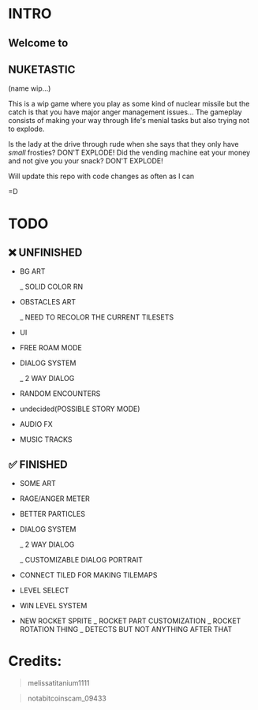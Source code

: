 # INTRO
## Welcome to
## NUKETASTIC
(name wip...)

This is a wip game where you play as some kind of nuclear missile but the catch is that you have major anger management issues...
The gameplay consists of making your way through life's menial tasks but also trying not to explode.


Is the lady at the drive through rude when she says that they only have *small* frosties? DON'T EXPLODE!
Did the vending machine eat your money and not give you your snack? DON'T EXPLODE!

Will update this repo with code changes as often as I can

=D






# TODO

## ❌ UNFINISHED
- BG ART

  _ SOLID COLOR RN

- OBSTACLES ART

  _ NEED TO RECOLOR THE CURRENT TILESETS

- UI

- FREE ROAM MODE 

- DIALOG SYSTEM

  _ 2 WAY DIALOG

- RANDOM ENCOUNTERS

- undecided(POSSIBLE STORY MODE)

- AUDIO FX

- MUSIC TRACKS


## ✅ FINISHED

- SOME ART

- RAGE/ANGER METER

- BETTER PARTICLES

- DIALOG SYSTEM

  _ 2 WAY DIALOG

  _ CUSTOMIZABLE DIALOG PORTRAIT

- CONNECT TILED FOR MAKING TILEMAPS

- LEVEL SELECT

- WIN LEVEL SYSTEM

- NEW ROCKET SPRITE
  _ ROCKET PART CUSTOMIZATION
  _ ROCKET ROTATION THING
  _ DETECTS BUT NOT ANYTHING AFTER THAT
    






# Credits:

> melissatitanium1111

> notabitcoinscam_09433
